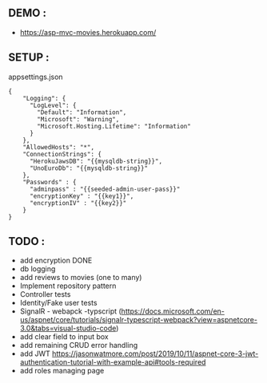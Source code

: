 ## DEMO :
- https://asp-mvc-movies.herokuapp.com/

## SETUP :

appsettings.json

```
{
    "Logging": {
      "LogLevel": {
        "Default": "Information",
        "Microsoft": "Warning",
        "Microsoft.Hosting.Lifetime": "Information"
      }
    },
    "AllowedHosts": "*",
    "ConnectionStrings": {
      "HerokuJawsDB": "{{mysqldb-string}}",
      "UnoEuroDb": "{{mysqldb-string}}"
    },
    "Passwords" : {
      "adminpass" : "{{seeded-admin-user-pass}}"
      "encryptionKey" : "{{key1}}",
      "encryptionIV" : "{{key2}}"
    }
}
```

## TODO :
- add encryption DONE
- db logging
- add reviews to movies (one to many)
- Implement repository pattern
- Controller tests
- Identity/Fake user tests
- SignalR - webapck -typscript (https://docs.microsoft.com/en-us/aspnet/core/tutorials/signalr-typescript-webpack?view=aspnetcore-3.0&tabs=visual-studio-code)
- add clear field to input box
- add remaining CRUD error handling
- add JWT https://jasonwatmore.com/post/2019/10/11/aspnet-core-3-jwt-authentication-tutorial-with-example-api#tools-required
- add roles managing page
